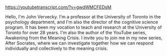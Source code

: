 https://youtubetranscript.com/?v=gwdWMCFEDsM

 Hello, I'm John Vervecky. I'm a professor at the University of Toronto in the psychology department, and I'm also the director of the cognitive science program. It has been my vocation to teach and research at the University of Toronto for over 28 years. I'm also the author of the YouTube series, Awakening from the Meaning Crisis. I invite you to join me in my new series, After Socrates, where we can investigate together how we can respond individually and collectively to the meaning crisis.